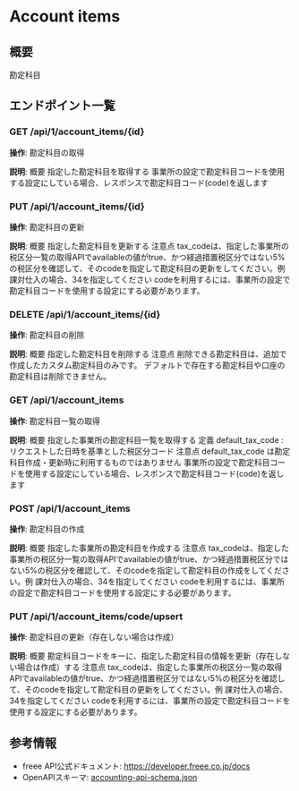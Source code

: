 # Account items

## 概要

勘定科目

## エンドポイント一覧

### GET /api/1/account_items/{id}

**操作**: 勘定科目の取得

**説明**: 概要 指定した勘定科目を取得する 事業所の設定で勘定科目コードを使用する設定にしている場合、レスポンスで勘定科目コード(code)を返します

### PUT /api/1/account_items/{id}

**操作**: 勘定科目の更新

**説明**: 概要 指定した勘定科目を更新する 注意点 tax_codeは、指定した事業所の税区分一覧の取得APIでavailableの値がtrue、かつ経過措置税区分ではない5%の税区分を確認して、そのcodeを指定して勘定科目の更新をしてください。例 課対仕入の場合、34を指定してください codeを利用するには、事業所の設定で勘定科目コードを使用する設定にする必要があります。

### DELETE /api/1/account_items/{id}

**操作**: 勘定科目の削除

**説明**: 概要 指定した勘定科目を削除する 注意点 削除できる勘定科目は、追加で作成したカスタム勘定科目のみです。 デフォルトで存在する勘定科目や口座の勘定科目は削除できません。

### GET /api/1/account_items

**操作**: 勘定科目一覧の取得

**説明**: 概要 指定した事業所の勘定科目一覧を取得する 定義 default_tax_code : リクエストした日時を基準とした税区分コード 注意点 default_tax_code は勘定科目作成・更新時に利用するものではありません 事業所の設定で勘定科目コードを使用する設定にしている場合、レスポンスで勘定科目コード(code)を返します

### POST /api/1/account_items

**操作**: 勘定科目の作成

**説明**: 概要 指定した事業所の勘定科目を作成する 注意点 tax_codeは、指定した事業所の税区分一覧の取得APIでavailableの値がtrue、かつ経過措置税区分ではない5%の税区分を確認して、そのcodeを指定して勘定科目の作成をしてください。例 課対仕入の場合、34を指定してください codeを利用するには、事業所の設定で勘定科目コードを使用する設定にする必要があります。

### PUT /api/1/account_items/code/upsert

**操作**: 勘定科目の更新（存在しない場合は作成）

**説明**: 概要 勘定科目コードをキーに、指定した勘定科目の情報を更新（存在しない場合は作成）する 注意点 tax_codeは、指定した事業所の税区分一覧の取得APIでavailableの値がtrue、かつ経過措置税区分ではない5%の税区分を確認して、そのcodeを指定して勘定科目の更新をしてください。例 課対仕入の場合、34を指定してください codeを利用するには、事業所の設定で勘定科目コードを使用する設定にする必要があります。



## 参考情報

- freee API公式ドキュメント: https://developer.freee.co.jp/docs
- OpenAPIスキーマ: [accounting-api-schema.json](../../openapi/accounting-api-schema.json)
